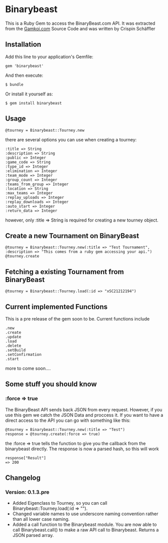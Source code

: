 # Binarybeast

This is a Ruby Gem to access the BinaryBeast.com API. It was extracted from the [Gamkoi.com](http://www.gamkoi.com) Source Code and was written by Crispin Schäffler

## Installation

Add this line to your application's Gemfile:

    gem 'binarybeast'

And then execute:

    $ bundle

Or install it yourself as:

    $ gem install binarybeast

## Usage

    @tourney = Binarybeast::Tourney.new

there are several options you can use when creating a tourney:

    :title => String
    :description => String
    :public => Integer
    :game_code => String
    :type_id => Integer
    :elimination => Integer
    :team_mode => Integer
    :group_count => Integer
    :teams_from_group => Integer
    :location => String
    :max_teams => Integer
    :replay_uploads => Integer
    :replay_downloads => Integer
    :auto_start => Integer
    :return_data => Integer

however, only :title => String is required for creating a new tourney object.

## Create a new Tournament on BinaryBeast

    @tourney = Binarybeast::Tourney.new(:title => "Test Tournament", :description => "This comes from a ruby gem accessing your api.")
    @tourney.create
    
## Fetching a existing Tournament from BinaryBeast

    @tourney = Binarybeast::Tourney.load(:id => "xSC21212194")

## Current implemented Functions

This is a pre release of the gem soon to be. Current functions include

    .new
    .create
    .update
    .load
    .delete
    .setBuild
    .setConfirmation
    .start

more to come soon....

## Some stuff you should know

### :force => true

The BinaryBeast API sends back JSON from every request. However, if you use this gem we catch the JSON Data and proccess it. If you want to have a direct access to the API you can go with something like this:

    @tourney = Binarybeast::Tourney.new(:title => "Test")
    response = @tourney.create(:force => true)
    
the :force => true tells the function to give you the callback from the binarybeast directly. The response is now a parsed hash, so this will work

    response["Result"]
    => 200

## Changelog

### Version: 0.1.3.pre

* Added Eigenclass to Tourney, so you can call Binarybeast::Tourney.load(:id => "").
* Changed variable names to use underscore naming convention rather than all lower case naming.
* Added a call function to the Binarybeast module. You are now able to call Binarybeast.call() to make a raw API call to Binarybeast. Returns a JSON parsed array.
